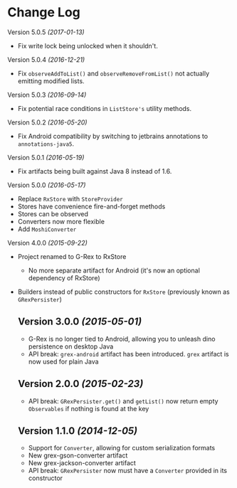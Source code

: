 Change Log
==========
Version 5.0.5 *(2017-01-13)*
* Fix write lock being unlocked when it shouldn't.

Version 5.0.4 *(2016-12-21)*
* Fix `observeAddToList()` and `observeRemoveFromList()` not actually emitting modified lists.

Version 5.0.3 *(2016-09-14)*
* Fix potential race conditions in `ListStore's` utility methods.

Version 5.0.2 *(2016-05-20)*
* Fix Android compatibility by switching to jetbrains annotations to `annotations-java5`.

Version 5.0.1 *(2016-05-19)*
* Fix artifacts being built against Java 8 instead of 1.6.

Version 5.0.0 *(2016-05-17)*
* Replace `RxStore` with `StoreProvider`
* Stores have convenience fire-and-forget methods
* Stores can be observed
* Converters now more flexible
* Add `MoshiConverter`

Version 4.0.0 *(2015-09-22)*
* Project renamed to G-Rex to RxStore
  * No more separate artifact for Android (it's now an optional dependency of RxStore)
* Builders instead of public constructors for `RxStore` (previously known as `GRexPersister`)

  Version 3.0.0 *(2015-05-01)*
  ----------------------------
  * G-Rex is no longer tied to Android, allowing you to unleash dino persistence on desktop Java
  * API break: `grex-android` artifact has been introduced. `grex` artifact is now used for plain Java

  Version 2.0.0 *(2015-02-23)*
  ----------------------------
  * API break: `GRexPersister.get()` and `getList()` now return empty `Observables` if nothing is found at the key

  Version 1.1.0 *(2014-12-05)*
  ----------------------------
  * Support for `Converter`, allowing for custom serialization formats
  * New grex-gson-converter artifact
  * New grex-jackson-converter artifact
  * API break: `GRexPersister` now must have a `Converter` provided in its constructor
